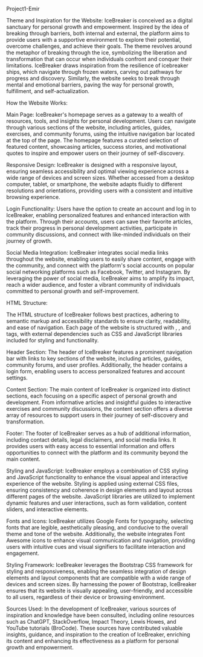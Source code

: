 Project1-Emir

Theme and Inspiration for the Website:
IceBreaker is conceived as a digital sanctuary for personal growth and empowerment. Inspired by the idea of breaking through barriers, both internal and external, the platform aims to provide users with a supportive environment to explore their potential, overcome challenges, and achieve their goals. The theme revolves around the metaphor of breaking through the ice, symbolizing the liberation and transformation that can occur when individuals confront and conquer their limitations. IceBreaker draws inspiration from the resilience of icebreaker ships, which navigate through frozen waters, carving out pathways for progress and discovery. Similarly, the website seeks to break through mental and emotional barriers, paving the way for personal growth, fulfillment, and self-actualization.

How the Website Works:

Main Page:
IceBreaker's homepage serves as a gateway to a wealth of resources, tools, and insights for personal development. Users can navigate through various sections of the website, including articles, guides, exercises, and community forums, using the intuitive navigation bar located at the top of the page. The homepage features a curated selection of featured content, showcasing articles, success stories, and motivational quotes to inspire and empower users on their journey of self-discovery.

Responsive Design:
IceBreaker is designed with a responsive layout, ensuring seamless accessibility and optimal viewing experience across a wide range of devices and screen sizes. Whether accessed from a desktop computer, tablet, or smartphone, the website adapts fluidly to different resolutions and orientations, providing users with a consistent and intuitive browsing experience.

Login Functionality:
Users have the option to create an account and log in to IceBreaker, enabling personalized features and enhanced interaction with the platform. Through their accounts, users can save their favorite articles, track their progress in personal development activities, participate in community discussions, and connect with like-minded individuals on their journey of growth.

Social Media Integration:
IceBreaker integrates social media links throughout the website, enabling users to easily share content, engage with the community, and connect with the platform's social accounts on popular social networking platforms such as Facebook, Twitter, and Instagram. By leveraging the power of social media, IceBreaker aims to amplify its impact, reach a wider audience, and foster a vibrant community of individuals committed to personal growth and self-improvement.

HTML Structure:

The HTML structure of IceBreaker follows best practices, adhering to semantic markup and accessibility standards to ensure clarity, readability, and ease of navigation. Each page of the website is structured with <html>, <head>, and <body> tags, with external dependencies such as CSS and JavaScript libraries included for styling and functionality.

Header Section:
The header of IceBreaker features a prominent navigation bar with links to key sections of the website, including articles, guides, community forums, and user profiles. Additionally, the header contains a login form, enabling users to access personalized features and account settings.

Content Section:
The main content of IceBreaker is organized into distinct sections, each focusing on a specific aspect of personal growth and development. From informative articles and insightful guides to interactive exercises and community discussions, the content section offers a diverse array of resources to support users in their journey of self-discovery and transformation.

Footer:
The footer of IceBreaker serves as a hub of additional information, including contact details, legal disclaimers, and social media links. It provides users with easy access to essential information and offers opportunities to connect with the platform and its community beyond the main content.

Styling and JavaScript:
IceBreaker employs a combination of CSS styling and JavaScript functionality to enhance the visual appeal and interactive experience of the website. Styling is applied using external CSS files, ensuring consistency and coherence in design elements and layout across different pages of the website. JavaScript libraries are utilized to implement dynamic features and user interactions, such as form validation, content sliders, and interactive elements.

Fonts and Icons:
IceBreaker utilizes Google Fonts for typography, selecting fonts that are legible, aesthetically pleasing, and conducive to the overall theme and tone of the website. Additionally, the website integrates Font Awesome icons to enhance visual communication and navigation, providing users with intuitive cues and visual signifiers to facilitate interaction and engagement.

Styling Framework:
IceBreaker leverages the Bootstrap CSS framework for styling and responsiveness, enabling the seamless integration of design elements and layout components that are compatible with a wide range of devices and screen sizes. By harnessing the power of Bootstrap, IceBreaker ensures that its website is visually appealing, user-friendly, and accessible to all users, regardless of their device or browsing environment.

Sources Used:
In the development of IceBreaker, various sources of inspiration and knowledge have been consulted, including online resources such as ChatGPT, StackOverflow, Impact Theory, Lewis Howes, and YouTube tutorials (BroCode). These sources have contributed valuable insights, guidance, and inspiration to the creation of IceBreaker, enriching its content and enhancing its effectiveness as a platform for personal growth and empowerment.